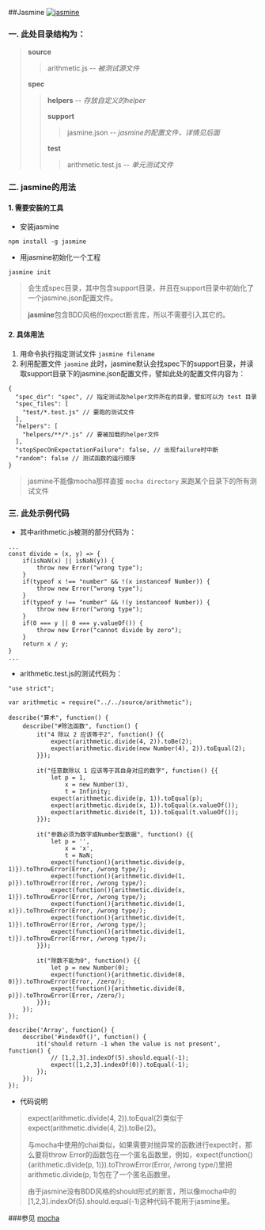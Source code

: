 ##Jasmine
[![jasmine](http://jasmine.github.io/images/jasmine_vertical.png)](http://jasmine.github.io/)

### 一. 此处目录结构为：
> **source**
> > arithmetic.js -- *被测试源文件*
> 
> **spec**
> > **helpers** -- *存放自定义的helper*
> > 
> > **support**
> > > jasmine.json -- *jasmine的配置文件，详情见后面*
> > 
> > **test**
> > > arithmetic.test.js -- *单元测试文件*
> > 

### 二. jasmine的用法

#### 1. 需要安装的工具
* 安装jasmine

`npm install -g jasmine`

* 用jasmine初始化一个工程

`jasmine init`
> 会生成spec目录，其中包含support目录，并且在support目录中初始化了一个jasmine.json配置文件。
> 
> **jasmine**包含BDD风格的expect断言库，所以不需要引入其它的。

#### 2. 具体用法
1. 用命令执行指定测试文件 ```jasmine filename```
2. 利用配置文件 ```jasmine``` 此时，jasmine默认会找spec下的support目录，并读取support目录下的jasmine.json配置文件，譬如此处的配置文件内容为：

```
{
  "spec_dir": "spec", // 指定测试及helper文件所在的目录，譬如可以为 test 目录
  "spec_files": [
    "test/*.test.js" // 要跑的测试文件
  ],
  "helpers": [
    "helpers/**/*.js" // 要被加载的helper文件
  ],
  "stopSpecOnExpectationFailure": false, // 出现failure时中断 
  "random": false // 测试函数的运行顺序
}
```

> jasmine不能像mocha那样直接 `mocha directory` 来跑某个目录下的所有测试文件


### 三. 此处示例代码
* 其中arithmetic.js被测的部分代码为：

```
...
const divide = (x, y) => {
    if(isNaN(x) || isNaN(y)) {
        throw new Error("wrong type");
    }
    if(typeof x !== "number" && !(x instanceof Number)) {
        throw new Error("wrong type");
    }
    if(typeof y !== "number" && !(y instanceof Number)) {
        throw new Error("wrong type");
    }
    if(0 === y || 0 === y.valueOf()) {
        throw new Error("cannot divide by zero");
    }
    return x / y;
}
...
```
* arithmetic.test.js的测试代码为：

```
"use strict";

var arithmetic = require("../../source/arithmetic");

describe("算术", function() {
    describe("#除法函数", function() {
        it("4 除以 2 应该等于2", function() {{
            expect(arithmetic.divide(4, 2)).toBe(2);
            expect(arithmetic.divide(new Number(4), 2)).toEqual(2);
        }});

        it("任意数除以 1 应该等于其自身对应的数字", function() {{
            let p = 1,
                x = new Number(3),
                t = Infinity;
            expect(arithmetic.divide(p, 1)).toEqual(p);
            expect(arithmetic.divide(x, 1)).toEqual(x.valueOf());
            expect(arithmetic.divide(t, 1)).toEqual(t.valueOf());
        }});

        it("参数必须为数字或Number型数据", function() {{
            let p = '',
                x = 'x',
                t = NaN;
            expect(function(){arithmetic.divide(p, 1)}).toThrowError(Error, /wrong type/);
            expect(function(){arithmetic.divide(1, p)}).toThrowError(Error, /wrong type/);
            expect(function(){arithmetic.divide(x, 1)}).toThrowError(Error, /wrong type/);
            expect(function(){arithmetic.divide(1, x)}).toThrowError(Error, /wrong type/);
            expect(function(){arithmetic.divide(t, 1)}).toThrowError(Error, /wrong type/);
            expect(function(){arithmetic.divide(1, t)}).toThrowError(Error, /wrong type/);
        }});

        it("除数不能为0", function() {{
            let p = new Number(0);
            expect(function(){arithmetic.divide(8, 0)}).toThrowError(Error, /zero/);
            expect(function(){arithmetic.divide(8, p)}).toThrowError(Error, /zero/);
        }});
    });
});

describe('Array', function() {
    describe('#indexOf()', function() {
        it('should return -1 when the value is not present', function() {
            // [1,2,3].indexOf(5).should.equal(-1);
            expect([1,2,3].indexOf(0)).toEqual(-1);
        });
    });
});
```
* 代码说明

> expect(arithmetic.divide(4, 2)).toEqual(2)类似于expect(arithmetic.divide(4, 2)).toBe(2)。
> 
> 与mocha中使用的chai类似，如果需要对抛异常的函数进行expect时，那么要将throw Error的函数包在一个匿名函数里，例如，expect(function(){arithmetic.divide(p, 1)}).toThrowError(Error, /wrong type/)里把arithmetic.divide(p, 1)包在了一个匿名函数里。
> 
> 由于jasmine没有BDD风格的should形式的断言，所以像mocha中的[1,2,3].indexOf(5).should.equal(-1)这种代码不能用于jasmine里。

###参见 [mocha](https://github.com/PoplarK/grocery/blob/master/mocha/README.md)